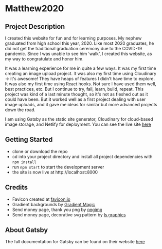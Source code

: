 # Matthew2020

## Project Description

I created this website for fun and for learning purposes. My nephew graduated from high school this year, 2020. Like most 2020 graduates, he did not get the traditional graduation ceremony due to the COVID-19 pandemic. Since I was unable to see him 'walk', I created this website, as my way to congratulate and honor him.

It was a learning experience for me in quite a few ways. It was my first time creating an image upload project. It was also my first time using Cloudinary -> it's awesome! They have heaps of features I didn't have time to explore. It was also my first time using React hooks. Not sure I have used them well, best practices, etc. But I continue to try, fail, learn, build, repeat. This project was kind of a last minute thought, so it's not as fleshed out as it could have been. But it worked well as a first project dealing with user image uploads, and it gave me ideas for similar but more advanced projects down the road.

I am using Gatsby as the static site generator, Cloudinary for cloud-based image storage, and Netlify for deployment. You can see the live site [here](https://matthew2020.netlify.app)

## Getting Started

- clone or download the repo
- cd into your project directory and install all project dependencies with `npm install`
- run `npm start` to start the development server
- the site is now live at http://localhost:8000

## Credits

- Favicon created at [favicon.io](https://favicon.io)
- Gradient backgrounds by [Gradient Magic](http://gradientmagic.com)
- Send money page, thank you png by [pngimg](pngimg.com/imgs/words_phrases/thank_you/)
- Send money page, decorative svg pattern by [ls graphics](https://products.ls.graphics/paaaterns/preview.html)

## About Gatsby

The full documentation for Gatsby can be found on their website [here](https://www.gatsbyjs.org)
